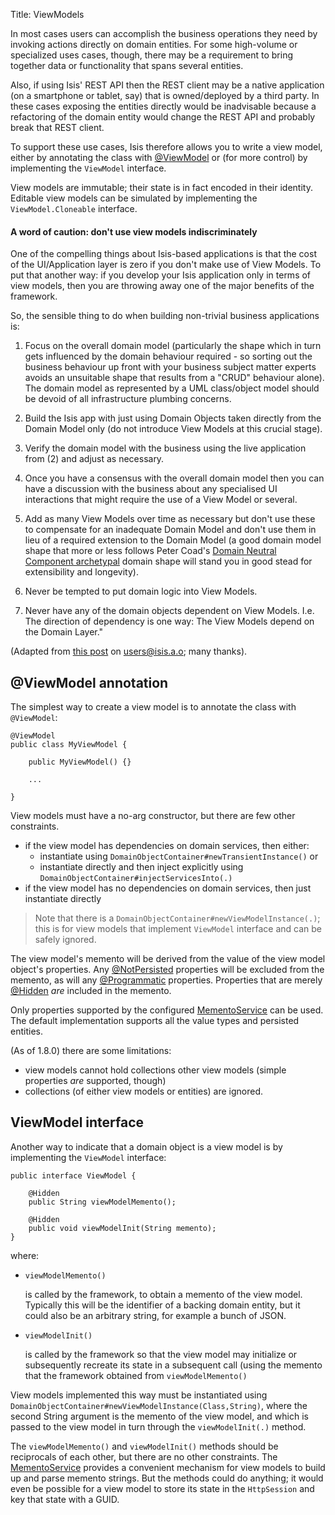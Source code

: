 Title: ViewModels

[//]: # (content copied to _user-guide_xxx)

In most cases users can accomplish the business operations they need by invoking actions directly on domain entities.  For some high-volume or specialized uses cases, 
though, there may be a requirement to bring together data or functionality that spans several entities.

Also, if using Isis' REST API then the REST client may be a native application (on a smartphone or tablet, say) that is owned/deployed by a third party.  In these cases exposing the entities directly would be inadvisable because a refactoring of the domain entity would change the REST API and probably break that REST client.

To support these use cases, Isis therefore allows you to write a view model, either by annotating the class with [@ViewModel](http://isis.apache.org/reference/recognized-annotations/ViewModel.html) or (for more control) by implementing the `ViewModel` interface.

View models are immutable; their state is in fact encoded in their identity.  Editable view models can be simulated by implementing the `ViewModel.Cloneable` interface.

#### A word of caution: don't use view models indiscriminately

One of the compelling things about Isis-based applications is that the cost of the UI/Application layer is zero if you don't make use of View Models.  To put that another way: if you develop your Isis application only in terms of view models, then you are throwing away one of the major benefits of the framework.

So, the sensible thing to do when building non-trivial business applications is:

1. Focus on the overall domain model (particularly the shape which in turn gets influenced by the domain behaviour required - so sorting out the business behaviour up front with your business subject matter experts avoids an unsuitable shape that results from a "CRUD" behaviour alone). The domain model as represented by a UML class/object model should be devoid of all infrastructure plumbing concerns.

2. Build the Isis app with just using Domain Objects taken directly from the Domain Model only (do not introduce View Models at this crucial stage).

3. Verify the domain model with the business  using the live application from (2) and adjust as necessary.

4. Once you have a consensus with the overall domain model then you can have a discussion with the business about any specialised UI interactions that might require the use of a View Model or several. 

5. Add as many View Models over time as necessary but don't use these to compensate for an inadequate Domain Model and don't use them in lieu of a required extension to the Domain Model (a good domain model shape that more or less follows Peter Coad's [Domain Neutral Component archetypal](http://www.step-10.com/SoftwareDesign/ModellingInColour/dnc.html) domain shape will stand you in good stead for extensibility and longevity). 

6. Never be tempted to put domain logic into View Models. 

7. Never have any of the domain objects dependent on View Models. I.e. The direction of dependency is one way: The View Models depend on the Domain Layer."

(Adapted from [this post](http://isis.markmail.org/thread/uxo66yc54xdon4u5) on users@isis.a.o; many thanks).


## @ViewModel annotation

The simplest way to create a view model is to annotate the class with `@ViewModel`:

    @ViewModel
    public class MyViewModel {
    
        public MyViewModel() {}
        
        ...
        
    }

View models must have a no-arg constructor, but there are few other constraints.

* if the view model has dependencies on domain services, then either:
  * instantiate using `DomainObjectContainer#newTransientInstance()` or
  * instantiate directly and then inject explicitly using `DomainObjectContainer#injectServicesInto(.)`
* if the view model has no dependencies on domain services, then just instantiate directly 

>
> Note that there is a `DomainObjectContainer#newViewModelInstance(.)`; this is for view models that implement `ViewModel` interface and can be safely ignored.
>
    
The view model's memento will be derived from the value of the view model object's properties.  Any [@NotPersisted](http://isis.apache.org/reference/recognized-annotations/NotPersisted.html) properties will be excluded from the memento, as will any [@Programmatic](http://isis.apache.org/reference/recognized-annotations/Programmatic.html) properties.  Properties that are merely [@Hidden](http://isis.apache.org/reference/recognized-annotations/Hidden-deprecated.html) *are* included in the memento.

Only properties supported by the configured [MementoService](../reference/services/memento-service.html) can be used.  The default implementation supports all the value types and persisted entities.

(As of 1.8.0) there are some limitations:
* view models cannot hold collections other view models (simple properties *are* supported, though)
* collections (of either view models or entities) are ignored.



## ViewModel interface

Another way to indicate that a domain object is a view model is by implementing the `ViewModel` interface:

    public interface ViewModel {
    
        @Hidden
        public String viewModelMemento();
        
        @Hidden
        public void viewModelInit(String memento);
    }

where:

* `viewModelMemento()`

   is called by the framework, to obtain a memento of the view model.  Typically this will be the identifier of a backing domain entity, but it could also be an arbitrary string, for example a bunch of JSON.

* `viewModelInit()`

   is called by the framework so that the view model may initialize or subsequently recreate its state in a subsequent call (using the memento that the framework obtained from `viewModelMemento()`

View models implemented this way must be instantiated using `DomainObjectContainer#newViewModelInstance(Class,String)`, where the second String argument is the memento of the view model, and which is passed to the view model in turn through the `viewModelInit(.)` method.

   
The `viewModelMemento()` and `viewModelInit()` methods should be reciprocals of each other, but there are no other constraints.  The [MementoService](../reference/services/memento-service.html) provides a convenient mechanism for view models to build up and parse memento strings.  But the methods could do anything; it would even be possible for a view model to store its state in the `HttpSession` and key that state with a GUID.



 